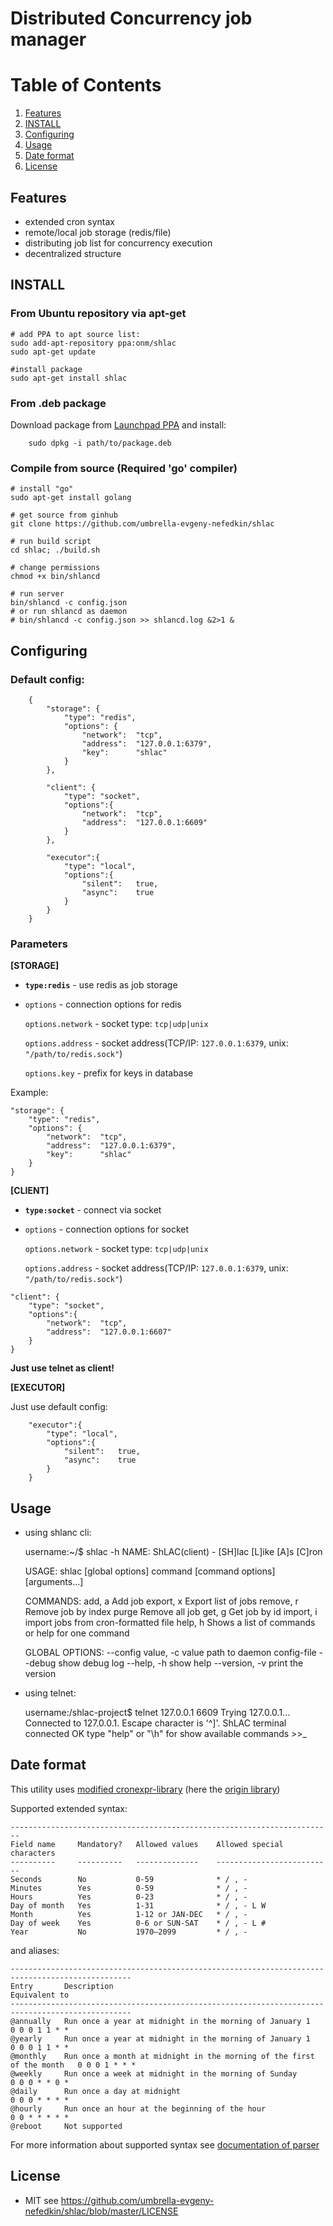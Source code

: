 Distributed Concurrency job manager
=============================

# Table of Contents
1. [Features](#Features)
2. [INSTALL](#INSTALL)
3. [Configuring](#Configuring)
4. [Usage](#Usage)
5. [Date format](#Date-format)
6. [License](#License)

## Features

 - extended cron syntax
 - remote/local job storage (redis/file)
 - distributing job list for concurrency execution
 - decentralized structure
 
 
## INSTALL


### From Ubuntu repository via apt-get

    # add PPA to apt source list:
    sudo add-apt-repository ppa:onm/shlac
    sudo apt-get update
    
    #install package
    sudo apt-get install shlac



### From .deb package

Download package from [Launchpad PPA](https://launchpad.net/~onm/+archive/ubuntu/shlac/+packages) and install:

        sudo dpkg -i path/to/package.deb

### Compile from source (Required 'go' compiler)
   
   
    # install "go"
    sudo apt-get install golang
      
    # get source from ginhub 
    git clone https://github.com/umbrella-evgeny-nefedkin/shlac
    
    # run build script
    cd shlac; ./build.sh
    
    # change permissions
    chmod +x bin/shlancd
    
    # run server
    bin/shlancd -c config.json
    # or run shlancd as daemon
    # bin/shlancd -c config.json >> shlancd.log &2>1 &

    

## Configuring



### Default config:
        {
            "storage": {
                "type": "redis",
                "options": {
                    "network":  "tcp",
                    "address":  "127.0.0.1:6379",
                    "key":      "shlac"
                }
            },
        
            "client": {
                "type": "socket",
                "options":{
                    "network":  "tcp",
                    "address":  "127.0.0.1:6609"
                }
            },
        
            "executor":{
                "type": "local",
                "options":{
                    "silent":   true,
                    "async":    true
                }
            }
        }



### Parameters


**[STORAGE]**


- **`type:redis`** - use redis as job storage

- `options` - connection options for redis
    
	`options.network` - socket type: `tcp|udp|unix`
    
    `options.address` - socket address(TCP/IP: `127.0.0.1:6379`, unix: `"/path/to/redis.sock"`)
    
    `options.key` - prefix for keys in database

Example:
	
    "storage": {
        "type": "redis",
        "options": {
            "network":  "tcp",
            "address":  "127.0.0.1:6379",
            "key":      "shlac"
        }
    }
 

**[CLIENT]**

- **`type:socket`** - connect via socket
- `options` - connection options for socket
    
	`options.network` - socket type: `tcp|udp|unix`
    
    `options.address` - socket address(TCP/IP: `127.0.0.1:6379`, unix: `"/path/to/redis.sock"`)

```
"client": {
    "type": "socket",
    "options":{
        "network":  "tcp",
        "address":  "127.0.0.1:6607"
    }
}
```
**Just use telnet as client!**


**[EXECUTOR]**

Just use default config:
```
	"executor":{
		"type": "local",
		"options":{
			"silent":   true,
			"async":    true
		}
	}
```


## Usage


- using shlanc cli:


    username:~/$ shlac -h
    NAME:
       ShLAC(client) - [SH]lac [L]ike [A]s [C]ron
    
    USAGE:
       shlac [global options] command [command options] [arguments...]
    
    COMMANDS:
         add, a     Add job
         export, x  Export list of jobs
         remove, r  Remove job by index
         purge      Remove all job
         get, g     Get job by id
         import, i  import jobs from cron-formatted file
         help, h    Shows a list of commands or help for one command
    
    GLOBAL OPTIONS:
       --config value, -c value  path to daemon config-file
       --debug                   show debug log
       --help, -h                show help
       --version, -v             print the version



- using telnet:


    username:/shlac-project$ telnet 127.0.0.1 6609
      Trying 127.0.0.1...
      Connected to 127.0.0.1.
      Escape character is '^]'.
      ShLAC terminal connected OK
      type "help" or "\h" for show available commands
      >>_



## Date format


   This utility uses [modified cronexpr-library](https://github.com/umbrella-evgeny-nefedkin/cronexpr) (here the [origin library](https://github.com/gorhill/cronexpr))  

   Supported extended syntax:
    
    ------------------------------------------------------------------------
    Field name     Mandatory?   Allowed values    Allowed special characters
    ----------     ----------   --------------    --------------------------
    Seconds        No           0-59              * / , -
    Minutes        Yes          0-59              * / , -
    Hours          Yes          0-23              * / , -
    Day of month   Yes          1-31              * / , - L W
    Month          Yes          1-12 or JAN-DEC   * / , -
    Day of week    Yes          0-6 or SUN-SAT    * / , - L #
    Year           No           1970–2099         * / , -


   and aliases:
   
    -------------------------------------------------------------------------------------------------
    Entry       Description                                                             Equivalent to
    -------------------------------------------------------------------------------------------------
    @annually   Run once a year at midnight in the morning of January 1                 0 0 0 1 1 * *
    @yearly     Run once a year at midnight in the morning of January 1                 0 0 0 1 1 * *
    @monthly    Run once a month at midnight in the morning of the first of the month   0 0 0 1 * * *
    @weekly     Run once a week at midnight in the morning of Sunday                    0 0 0 * * 0 *
    @daily      Run once a day at midnight                                              0 0 0 * * * *
    @hourly     Run once an hour at the beginning of the hour                           0 0 * * * * *
    @reboot     Not supported

   For more information about supported syntax see [documentation of parser](https://github.com/umbrella-evgeny-nefedkin/cronexpr) 

## License

- MIT see <https://github.com/umbrella-evgeny-nefedkin/shlac/blob/master/LICENSE>
